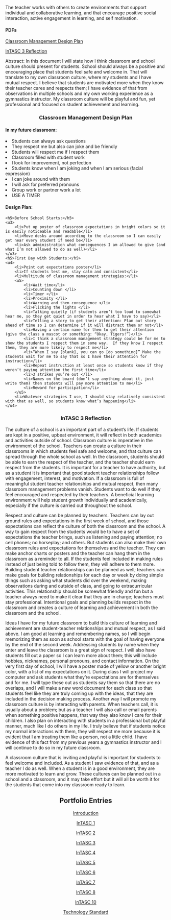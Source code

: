 <p>The teacher works with others to create environments that support individual and collaborative learning, and that encourage positive social interaction, active engagement in learning, and self motivation.</p>
<h4>PDFs</h4>
<p><a href="InTASC%203%20Design%20plan.pdf">Classroom Management Design Plan</a></p>
<p><a href="InTASC%203%20reflection.pdf">InTASC 3 Reflection</a></p>

<p>Abstract: In this document I will state how I think classroom and school culture should present for students. School should always be a positive and encouraging place that students feel safe and welcome in. That will translate to my own classroom culture, where my students and I have mutual respect. I believe that students are motivated more when they know their teacher cares and respects them; I have evidence of that from observations in multiple schools and my own working experience as a gymnastics instructor. My classroom culture will be playful and fun, yet professional and focused on student achievement and learning.</p>
<h3 align="center">Classroom Management Design Plan</h3>
<p>
<h4>In my future classroom:</h4>
<u1>
	<li>Students can always ask questions </li>
	<li>They respect me but also can joke and be friendly</li>
	<li>Students will respect me if I respect them</li>
	<li>Classroom filled with student work</li>
	<li>I look for improvement, not perfection </li>
	<li>Students know when I am joking and when I am serious (facial expression)</li>
	<li>I can joke around with them </li>
	<li>I will ask for preferred pronouns</li>
	<li>Group work or partner work a lot</li>	
	<li>USE A TIMER</li>
</u1></p>
<p>
<h4>Design Plan:</h4>

	<h5>Before School Starts:</h5>
	<u3>
		<li>Put up poster of classroom expectations in bright colors so it is easily noticeable and readable</li>
		<li>Move desks around according to the classroom so I can easily get near every student if need be</li>
		<li>Ask administration what consequences I am allowed to give (and what I’m not allowed to do as well)</li>
	</u3>
	<h5>First Day with Students:</h5>
	<u4>
		<li>Point out expectations poster</li>
		<li>If students test me, stay calm and consistent</li>
		<li>Multitude of classroom management strategies:</li>
		<u5>
			<li>Wait time</li>
			<li>Counting down </li>
			<li>Timer </li>
			<li>Proximity </li>
			<li>Warning and then consequence </li>
			<li>Flicking the lights </li>
			<li>Talking quietly (if students aren’t too loud to somewhat hear me, so they get quiet in order to hear what I have to say)</li>
			<li>Telling a story to get their attention: Plan out story ahead of time so I can determine if it will distract them or not</li>
			<li>Having a certain name for them to get their attention (give the class a mascot or something: “Okay, Tigers!”)</li>
			<li>I think a classroom management strategy could be for me to show the students I respect them in some way.  If they know I respect them, they are more likely to respect me</li>
			<li>“When I say [blank], you can go [do something]” Make the students wait for me to say that so I have their attention for instruction</li>
			<li>Repeat instruction at least once so students know if they weren’t paying attention the first time</li<
			<li>3 strikes you’re out </li>
			<li>Names on the board (don’t say anything about it, just write them) then students will pay more attention to me</li>
			<li>Reward for participation</li>
		</u5>
		<li>Whatever strategies I use, I should stay relatively consistent with that as well, so students know what’s happening</li>
	</u4>
</u2>
</p>
<h3 align="center">InTASC 3 Reflection</h3>
<p>The culture of a school is an important part of a student’s life. If students are kept in a positive, upbeat environment, it will reflect in both academics and activities outside of school. Classroom culture is imperative in the environment of the school. Teachers can create a culture in their classrooms in which students feel safe and welcome, and that culture can spread through the whole school as well. In the classroom, students should be able to earn the respect of the teacher, and the teacher should earn respect from the students. It is important for a teacher to have authority, but as a student it is important that good student teacher relationships follow with engagement, interest, and motivation. If a classroom is full of meaningful student teacher relationships and mutual respect, then many classroom management problems vanish. Students want to do well if they feel encouraged and respected by their teachers. A beneficial learning environment will help student growth individually and academically, especially if the culture is carried out throughout the school. </p>
<p>Respect and culture can be planned by teachers. Teachers can lay out ground rules and expectations in the first week of school, and those expectations can reflect the culture of both the classroom and the school. A way to gain respect from the students would be to have a set of expectations the teacher brings, such as listening and paying attention; no cell phones; no horseplay; and others. But students can also make their own classroom rules and expectations for themselves and the teacher. They can make anchor charts or posters and the teacher can hang them in the classroom as a reminder to all. If the students feel included in making rules instead of just being told to follow them, they will adhere to them more. Building student teacher relationships can be planned as well; teachers can make goals for building relationships for each day or week by doing simple things such as asking what students did over the weekend, making observations during and outside of class, and going to extracurricular activities. This relationship should be somewhat friendly and fun but a teacher always need to make it clear that they are in charge; teachers must stay professional. Intentional goals and planning builds respect in the classroom and creates a culture of learning and achievement in both the classroom and the school. </p>
<p>Ideas I have for my future classroom to build this culture of learning and achievement are student-teacher relationships and mutual respect, as I said above. I am good at learning and remembering names, so I will begin memorizing them as soon as school starts with the goal of having everyone by the end of the second week. Addressing students by name when they enter and leave the classroom is a great sign of respect. I will also have students fill out a paper so I can learn more about them; this will include hobbies, nicknames, personal pronouns, and contact information. On the very first day of school, I will have a poster made of yellow or another bright color, with a list of my expectations on it. During class I will project my computer and ask students what they’re expectations are for themselves and for me. I will type these out as students say them so that there are no overlaps, and I will make a new word document for each class so that students feel like they are truly coming up with the ideas, that they are included in the decision making process. Another way I will promote my classroom culture is by interacting with parents. When teachers call, it is usually about a problem; but as a teacher I will also call or email parents when something positive happens, that way they also know I care for their children. I also plan on interacting with students in a professional but playful manner, much like I do others in my life. I truly believe that if students notice my normal interactions with them, they will respect me more because it is evident that I am treating them like a person, not a little child. I have evidence of this fact from my previous years a gymnastics instructor and I will continue to do so in my future classroom. </p>
<p>A classroom culture that is inviting and playful is important for students to feel welcome and included. As a student I saw evidence of that, and as a teacher I do as well. When a student is in a good environment, they are more motivated to learn and grow. These cultures can be planned out in a school and a classroom, and it may take effort but it will all be worth it for the students that come into my classroom ready to learn. </p>
		

<h2 align="center">Portfolio Entries</h2>
<p align="center"><a href="https://etrumble.github.io/Emily-Trumble-Portfolio/">Introduction</a></p>
<p align="center"><a href="https://etrumble.github.io/InTASC_1/">InTASC 1</a></p>
<p align="center"><a href="https://etrumble.github.io/InTASC_2/">InTASC 2</a></p>
<p align="center"><a href="https://etrumble.github.io/InTASC_3/">InTASC 3</a></p>
<p align="center"><a href="https://etrumble.github.io/InTASC_4/">InTASC 4</a></p>
<p align="center"><a href="https://etrumble.github.io/InTASC_5/">InTASC 5</a></p>
<p align="center"><a href="https://etrumble.github.io/InTASC_6/">InTASC 6</a</p>
<p align="center"><a href="https://etrumble.github.io/InTASC_7/">InTASC 7</a></p>
<p align="center"><a href="https://etrumble.github.io/InTASC_8/">InTASC 8</a></p>
<p align="center"><a href="https://etrumble.github.io/InTASC_10/">InTASC 10</a></p>
<p align="center"><a href="https://etrumble.github.io/Technology_Standard/">Technology Standard</a></p>
